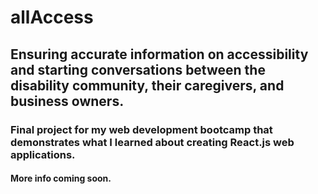 # allAccess
## Ensuring accurate information on accessibility and starting conversations between the disability community, their caregivers, and business owners.
### Final project for my web development bootcamp that demonstrates what I learned about creating React.js web applications.
#### More info coming soon.

